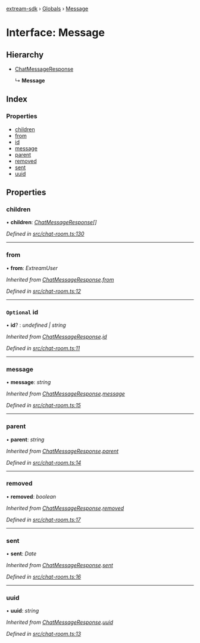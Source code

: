[extream-sdk](../README.md) › [Globals](../globals.md) › [Message](message.md)

# Interface: Message

## Hierarchy

* [ChatMessageResponse](chatmessageresponse.md)

  ↳ **Message**

## Index

### Properties

* [children](message.md#children)
* [from](message.md#from)
* [id](message.md#optional-id)
* [message](message.md#message)
* [parent](message.md#parent)
* [removed](message.md#removed)
* [sent](message.md#sent)
* [uuid](message.md#uuid)

## Properties

###  children

• **children**: *[ChatMessageResponse](chatmessageresponse.md)[]*

*Defined in [src/chat-room.ts:130](https://github.com/Extream-SaaS/ex-sdk/blob/1abcccc/src/chat-room.ts#L130)*

___

###  from

• **from**: *ExtreamUser*

*Inherited from [ChatMessageResponse](chatmessageresponse.md).[from](chatmessageresponse.md#from)*

*Defined in [src/chat-room.ts:12](https://github.com/Extream-SaaS/ex-sdk/blob/1abcccc/src/chat-room.ts#L12)*

___

### `Optional` id

• **id**? : *undefined | string*

*Inherited from [ChatMessageResponse](chatmessageresponse.md).[id](chatmessageresponse.md#optional-id)*

*Defined in [src/chat-room.ts:11](https://github.com/Extream-SaaS/ex-sdk/blob/1abcccc/src/chat-room.ts#L11)*

___

###  message

• **message**: *string*

*Inherited from [ChatMessageResponse](chatmessageresponse.md).[message](chatmessageresponse.md#message)*

*Defined in [src/chat-room.ts:15](https://github.com/Extream-SaaS/ex-sdk/blob/1abcccc/src/chat-room.ts#L15)*

___

###  parent

• **parent**: *string*

*Inherited from [ChatMessageResponse](chatmessageresponse.md).[parent](chatmessageresponse.md#parent)*

*Defined in [src/chat-room.ts:14](https://github.com/Extream-SaaS/ex-sdk/blob/1abcccc/src/chat-room.ts#L14)*

___

###  removed

• **removed**: *boolean*

*Inherited from [ChatMessageResponse](chatmessageresponse.md).[removed](chatmessageresponse.md#removed)*

*Defined in [src/chat-room.ts:17](https://github.com/Extream-SaaS/ex-sdk/blob/1abcccc/src/chat-room.ts#L17)*

___

###  sent

• **sent**: *Date*

*Inherited from [ChatMessageResponse](chatmessageresponse.md).[sent](chatmessageresponse.md#sent)*

*Defined in [src/chat-room.ts:16](https://github.com/Extream-SaaS/ex-sdk/blob/1abcccc/src/chat-room.ts#L16)*

___

###  uuid

• **uuid**: *string*

*Inherited from [ChatMessageResponse](chatmessageresponse.md).[uuid](chatmessageresponse.md#uuid)*

*Defined in [src/chat-room.ts:13](https://github.com/Extream-SaaS/ex-sdk/blob/1abcccc/src/chat-room.ts#L13)*
